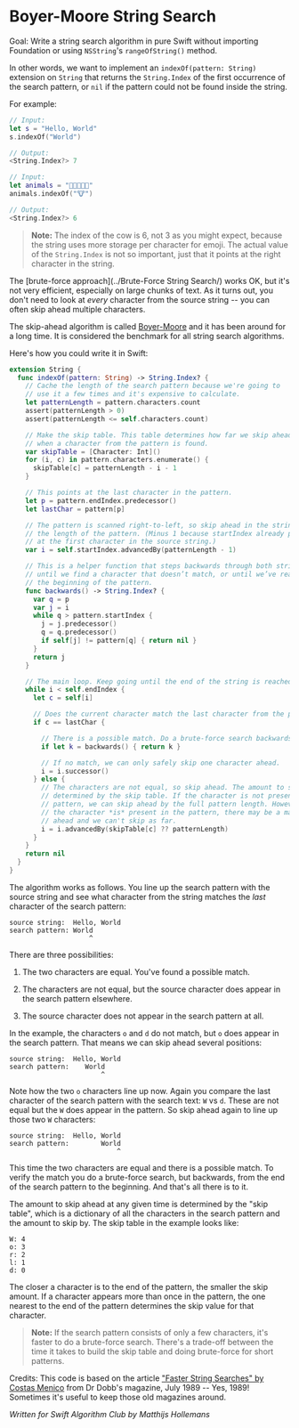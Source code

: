 # Boyer-Moore String Search

Goal: Write a string search algorithm in pure Swift without importing Foundation or using `NSString`'s `rangeOfString()` method. 
 
In other words, we want to implement an `indexOf(pattern: String)` extension on `String` that returns the `String.Index` of the first occurrence of the search pattern, or `nil` if the pattern could not be found inside the string.
 
For example:

```swift
// Input: 
let s = "Hello, World"
s.indexOf("World")

// Output:
<String.Index?> 7

// Input:
let animals = "🐶🐔🐷🐮🐱"
animals.indexOf("🐮")

// Output:
<String.Index?> 6
```

> **Note:** The index of the cow is 6, not 3 as you might expect, because the string uses more storage per character for emoji. The actual value of the `String.Index` is not so important, just that it points at the right character in the string.

The [brute-force approach](../Brute-Force String Search/) works OK, but it's not very efficient, especially on large chunks of text. As it turns out, you don't need to look at *every* character from the source string -- you can often skip ahead multiple characters.

The skip-ahead algorithm is called [Boyer-Moore](https://en.wikipedia.org/wiki/Boyer–Moore_string_search_algorithm) and it has been around for a long time. It is considered the benchmark for all string search algorithms.

Here's how you could write it in Swift:

```swift
extension String {
  func indexOf(pattern: String) -> String.Index? {
    // Cache the length of the search pattern because we're going to
    // use it a few times and it's expensive to calculate.
    let patternLength = pattern.characters.count
    assert(patternLength > 0)
    assert(patternLength <= self.characters.count)

    // Make the skip table. This table determines how far we skip ahead
    // when a character from the pattern is found.
    var skipTable = [Character: Int]()
    for (i, c) in pattern.characters.enumerate() {
      skipTable[c] = patternLength - i - 1
    }

    // This points at the last character in the pattern.
    let p = pattern.endIndex.predecessor()
    let lastChar = pattern[p]

    // The pattern is scanned right-to-left, so skip ahead in the string by
    // the length of the pattern. (Minus 1 because startIndex already points
    // at the first character in the source string.)
    var i = self.startIndex.advancedBy(patternLength - 1)

    // This is a helper function that steps backwards through both strings 
    // until we find a character that doesn’t match, or until we’ve reached
    // the beginning of the pattern.
    func backwards() -> String.Index? {
      var q = p
      var j = i
      while q > pattern.startIndex {
        j = j.predecessor()
        q = q.predecessor()
        if self[j] != pattern[q] { return nil }
      }
      return j
    }

    // The main loop. Keep going until the end of the string is reached.
    while i < self.endIndex {
      let c = self[i]

      // Does the current character match the last character from the pattern?
      if c == lastChar {

        // There is a possible match. Do a brute-force search backwards.
        if let k = backwards() { return k }

        // If no match, we can only safely skip one character ahead.
        i = i.successor()
      } else {
        // The characters are not equal, so skip ahead. The amount to skip is
        // determined by the skip table. If the character is not present in the
        // pattern, we can skip ahead by the full pattern length. However, if
        // the character *is* present in the pattern, there may be a match up
        // ahead and we can't skip as far.
        i = i.advancedBy(skipTable[c] ?? patternLength)
      }
    }
    return nil
  }
}
```

The algorithm works as follows. You line up the search pattern with the source string and see what character from the string matches the *last* character of the search pattern:

	source string:  Hello, World
	search pattern: World
	                    ^

There are three possibilities:

1. The two characters are equal. You've found a possible match.

2. The characters are not equal, but the source character does appear in the search pattern elsewhere.

3. The source character does not appear in the search pattern at all.

In the example, the characters `o` and `d` do not match, but `o` does appear in the search pattern. That means we can skip ahead several positions:

	source string:  Hello, World
	search pattern:    World
	                       ^

Note how the two `o` characters line up now. Again you compare the last character of the search pattern with the search text: `W` vs `d`. These are not equal but the `W` does appear in the pattern. So skip ahead again to line up those two `W` characters:

	source string:  Hello, World
	search pattern:        World
	                           ^

This time the two characters are equal and there is a possible match. To verify the match you do a brute-force search, but backwards, from the end of the search pattern to the beginning. And that's all there is to it.

The amount to skip ahead at any given time is determined by the "skip table", which is a dictionary of all the characters in the search pattern and the amount to skip by. The skip table in the example looks like:

	W: 4
	o: 3
	r: 2
	l: 1
	d: 0

The closer a character is to the end of the pattern, the smaller the skip amount. If a character appears more than once in the pattern, the one nearest to the end of the pattern determines the skip value for that character.

> **Note:** If the search pattern consists of only a few characters, it's faster to do a brute-force search. There's a trade-off between the time it takes to build the skip table and doing brute-force for short patterns.

Credits: This code is based on the article ["Faster String Searches" by Costas Menico](http://www.drdobbs.com/database/faster-string-searches/184408171) from Dr Dobb's magazine, July 1989 -- Yes, 1989! Sometimes it's useful to keep those old magazines around.

*Written for Swift Algorithm Club by Matthijs Hollemans*
